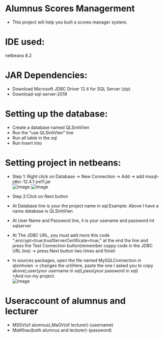 # Alumnus Scores Managerment
+ This project will help you built a scores manager system.
# IDE used:
  netbeans 8.2
# JAR Dependencies:
  + Download Microsoft JDBC Driver 12.4 for SQL Server (zip)
  + Download-sql-server-2019
# Setting up the database:
  + Create a database named QLSinhVien  
  + Run the "use QLSinhVien" line  
  + Run all table in the sql  
  + Run Insert Into  
# Setting project in netbeans:
  + Step 1: Right click on Database -> New Connection -> Add -> add mssql-jdbc-12.4.1-jre11.jar        
  ![image](https://github.com/Khoavo26042004/AlumnusScoresManagerment/assets/154489298/33f8949d-9a11-44a8-818a-df35917d8b40) ![image](https://github.com/Khoavo26042004/AlumnusScoresManagerment/assets/154489298/21397bed-b151-42a4-9223-1437dd8fbca4)
  
  + Step 2:Click on Next button  
  + At Database line is your the project name in sql.Example: Above I have a name database is QLSinhVien  
  + At User Name and Password line, it is your usename and password int sqlserver  
  + At The JDBC URL, you must add more this code ";encrypt=true;trustServerCertificate=true;" at the end the line and press the Test Connection button(remember coppy code in the JDBC URL line) -> press Next button two times and finish  
  + In sources packages, open the file named MySQLConnection in qlsinhvien -> changes the url(Here, paste the one I asked you to copy above),user(your username in sql),pass(your password in sql)  
  +And run my project.  
  ![image](https://github.com/Khoavo26042004/AlumnusScoresManagerment/assets/154489298/84eae431-2bde-421f-a5ed-9c45b1c60593)  
  

# Useraccount of alumnus and lecturer 
  + MSSV(of alumnus),MaGV(of lecturer)-(username)   
  + MatKhau(both alumnus and lecturer)-(password)


